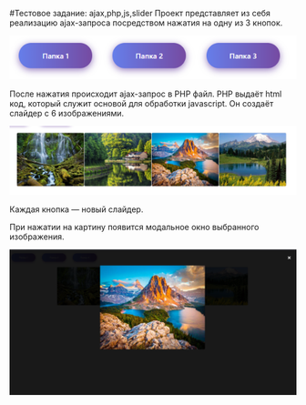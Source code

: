 #Тестовое задание: ajax,php,js,slider
Проект представляет из себя реализацию ajax-запроса посредством нажатия на одну из 3 кнопок.

![](image/github/Screenshot_365.png)

После нажатия происходит ajax-запрос в PHP файл. PHP выдаёт html код, который служит основой для обработки javascript. Он создаёт слайдер с 6 изображениями.

![](image/github/Screenshot_366.png)

Каждая кнопка — новый слайдер.

При нажатии на картину появится модальное окно выбранного изображения.

![](image/github/Screenshot_367.png)
